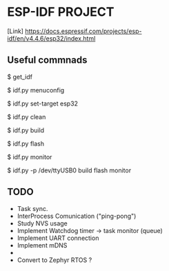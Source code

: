 # ESP-IDF PROJECT

[Link] https://docs.espressif.com/projects/esp-idf/en/v4.4.6/esp32/index.html

## Useful commnads

$ get_idf

$ idf.py menuconfig

$ idf.py set-target esp32

$ idf.py clean

$ idf.py build

$ idf.py flash

$ idf.py monitor

$ idf.py -p /dev/ttyUSB0 build flash monitor

## TODO

- Task sync.
- InterProcess Comunication ("ping-pong")
- Study NVS usage
- Implement Watchdog timer -> task monitor (queue)
- Implement UART connection
- Implement mDNS
-
- Convert to Zephyr RTOS ?

